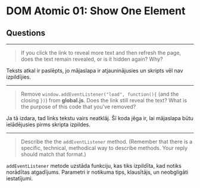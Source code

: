# DOM Atomic 01: Show One Element

## Questions

---

> If you click the link to reveal more text and then refresh the page, does the text remain revealed, or is it hidden again? Why?

Teksts atkal ir paslēpts, jo mājaslapa ir atjauninājusies un skripts vēl nav izpildījies.

---

> Remove `window.addEventListener("load", function(){` (and the closing `})`) from **global.js**. Does the link still reveal the text? What is the purpose of this code that you've removed?

Ja tā izdara, tad links tekstu vairs neatklāj. Šī koda jēga ir, lai mājaslapa būtu ielādējusies pirms skripta izpildes.

---

> Describe the the `addEventListener` method. (Remember that there is a specific, technical, methodical way to describe methods. Your reply should match that format.)

`addEventListener` metode uzstāda funkciju, kas tiks izpildīta, kad notiks norādītas atgadījums. Parametri ir notikuma tips, klausītājs, un neobgligāti iestatījumi.
